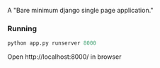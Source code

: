 A "Bare minimum django single page application."

### Running

```python
python app.py runserver 8000
```

Open http://localhost:8000/ in browser
